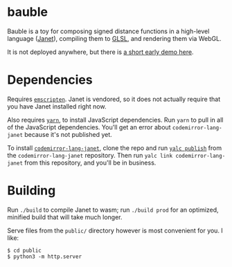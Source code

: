 # bauble

Bauble is a toy for composing signed distance functions in a high-level language ([Janet](https://janet-lang.org/)), compiling them to [GLSL](https://www.khronos.org/opengl/wiki/OpenGL_Shading_Language), and rendering them via WebGL.

It is not deployed anywhere, but there is [a short early demo here](https://twitter.com/ianthehenry/status/1551422839307190272).

# Dependencies

Requires [`emscripten`](https://emscripten.org/). Janet is vendored, so it does not actually require that you have Janet installed right now.

Also requires [`yarn`](https://yarnpkg.com/), to install JavaScript dependencies. Run `yarn` to pull in all of the JavaScript dependencies. You'll get an error about `codemirror-lang-janet` because it's not published yet.

To install [`codemirror-lang-janet`](https://github.com/ianthehenry/codemirror-lang-janet), clone the repo and run [`yalc publish`](https://github.com/wclr/yalc) from the `codemirror-lang-janet` repository. Then run `yalc link codemirror-lang-janet` from this repository, and you'll be in business.

# Building

Run `./build` to compile Janet to wasm; run `./build prod` for an optimized, minified build that will take much longer.

Serve files from the `public/` directory however is most convenient for you. I like:

```
$ cd public
$ python3 -m http.server
```
